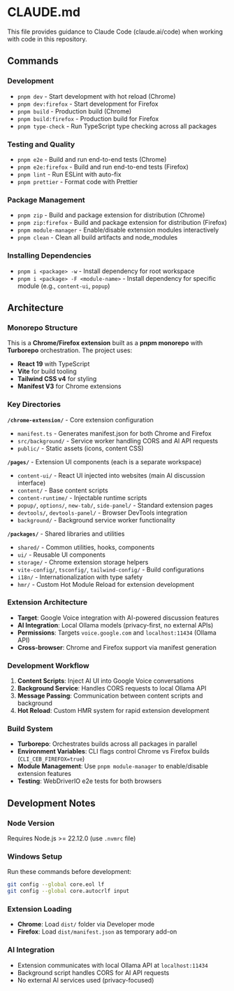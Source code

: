 # CLAUDE.md

This file provides guidance to Claude Code (claude.ai/code) when working with code in this repository.

## Commands

### Development
- `pnpm dev` - Start development with hot reload (Chrome)
- `pnpm dev:firefox` - Start development for Firefox
- `pnpm build` - Production build (Chrome)
- `pnpm build:firefox` - Production build for Firefox
- `pnpm type-check` - Run TypeScript type checking across all packages

### Testing and Quality
- `pnpm e2e` - Build and run end-to-end tests (Chrome)
- `pnpm e2e:firefox` - Build and run end-to-end tests (Firefox)
- `pnpm lint` - Run ESLint with auto-fix
- `pnpm prettier` - Format code with Prettier

### Package Management
- `pnpm zip` - Build and package extension for distribution (Chrome)
- `pnpm zip:firefox` - Build and package extension for distribution (Firefox)
- `pnpm module-manager` - Enable/disable extension modules interactively
- `pnpm clean` - Clean all build artifacts and node_modules

### Installing Dependencies
- `pnpm i <package> -w` - Install dependency for root workspace
- `pnpm i <package> -F <module-name>` - Install dependency for specific module (e.g., `content-ui`, `popup`)

## Architecture

### Monorepo Structure
This is a **Chrome/Firefox extension** built as a **pnpm monorepo** with **Turborepo** orchestration. The project uses:
- **React 19** with TypeScript
- **Vite** for build tooling
- **Tailwind CSS v4** for styling
- **Manifest V3** for Chrome extensions

### Key Directories

**`/chrome-extension/`** - Core extension configuration
- `manifest.ts` - Generates manifest.json for both Chrome and Firefox
- `src/background/` - Service worker handling CORS and AI API requests
- `public/` - Static assets (icons, content CSS)

**`/pages/`** - Extension UI components (each is a separate workspace)
- `content-ui/` - React UI injected into websites (main AI discussion interface)
- `content/` - Base content scripts
- `content-runtime/` - Injectable runtime scripts
- `popup/`, `options/`, `new-tab/`, `side-panel/` - Standard extension pages
- `devtools/`, `devtools-panel/` - Browser DevTools integration
- `background/` - Background service worker functionality

**`/packages/`** - Shared libraries and utilities
- `shared/` - Common utilities, hooks, components
- `ui/` - Reusable UI components
- `storage/` - Chrome extension storage helpers
- `vite-config/`, `tsconfig/`, `tailwind-config/` - Build configurations
- `i18n/` - Internationalization with type safety
- `hmr/` - Custom Hot Module Reload for extension development

### Extension Architecture
- **Target**: Google Voice integration with AI-powered discussion features
- **AI Integration**: Local Ollama models (privacy-first, no external APIs)
- **Permissions**: Targets `voice.google.com` and `localhost:11434` (Ollama API)
- **Cross-browser**: Chrome and Firefox support via manifest generation

### Development Workflow
1. **Content Scripts**: Inject AI UI into Google Voice conversations
2. **Background Service**: Handles CORS requests to local Ollama API
3. **Message Passing**: Communication between content scripts and background
4. **Hot Reload**: Custom HMR system for rapid extension development

### Build System
- **Turborepo**: Orchestrates builds across all packages in parallel
- **Environment Variables**: CLI flags control Chrome vs Firefox builds (`CLI_CEB_FIREFOX=true`)
- **Module Management**: Use `pnpm module-manager` to enable/disable extension features
- **Testing**: WebDriverIO e2e tests for both browsers

## Development Notes

### Node Version
Requires Node.js >= 22.12.0 (use `.nvmrc` file)

### Windows Setup
Run these commands before development:
```bash
git config --global core.eol lf
git config --global core.autocrlf input
```

### Extension Loading
- **Chrome**: Load `dist/` folder via Developer mode
- **Firefox**: Load `dist/manifest.json` as temporary add-on

### AI Integration
- Extension communicates with local Ollama API at `localhost:11434`
- Background script handles CORS for AI API requests
- No external AI services used (privacy-focused)